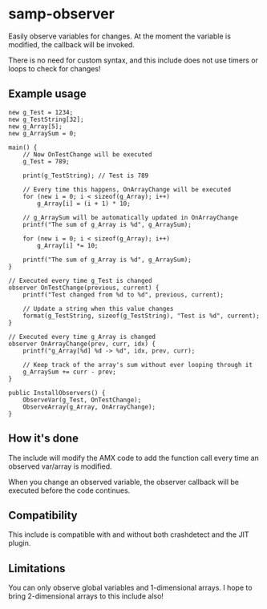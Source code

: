 # samp-observer

Easily observe variables for changes. At the moment the variable is modified, the callback will be invoked.

There is no need for custom syntax, and this include does not use timers or loops to check for changes!

## Example usage

```SourcePawn
new g_Test = 1234;
new g_TestString[32];
new g_Array[5];
new g_ArraySum = 0;

main() {
	// Now OnTestChange will be executed
	g_Test = 789;

	print(g_TestString); // Test is 789

	// Every time this happens, OnArrayChange will be executed
	for (new i = 0; i < sizeof(g_Array); i++)
		g_Array[i] = (i + 1) * 10;

	// g_ArraySum will be automatically updated in OnArrayChange
	printf("The sum of g_Array is %d", g_ArraySum);

	for (new i = 0; i < sizeof(g_Array); i++)
		g_Array[i] *= 10;

	printf("The sum of g_Array is %d", g_ArraySum);
}

// Executed every time g_Test is changed
observer OnTestChange(previous, current) {
    printf("Test changed from %d to %d", previous, current);

	// Update a string when this value changes
	format(g_TestString, sizeof(g_TestString), "Test is %d", current);
}

// Executed every time g_Array is changed
observer OnArrayChange(prev, curr, idx) {
	printf("g_Array[%d] %d -> %d", idx, prev, curr);

	// Keep track of the array's sum without ever looping through it
	g_ArraySum += curr - prev;
}

public InstallObservers() {
	ObserveVar(g_Test, OnTestChange);
	ObserveArray(g_Array, OnArrayChange);
}

```

## How it's done

The include will modify the AMX code to add the function call every time an observed var/array is modified.

When you change an observed variable, the observer callback will be executed before the code continues.

## Compatibility

This include is compatible with and without both crashdetect and the JIT plugin.

## Limitations

You can only observe global variables and 1-dimensional arrays. I hope to bring 2-dimensional arrays to this include also!
